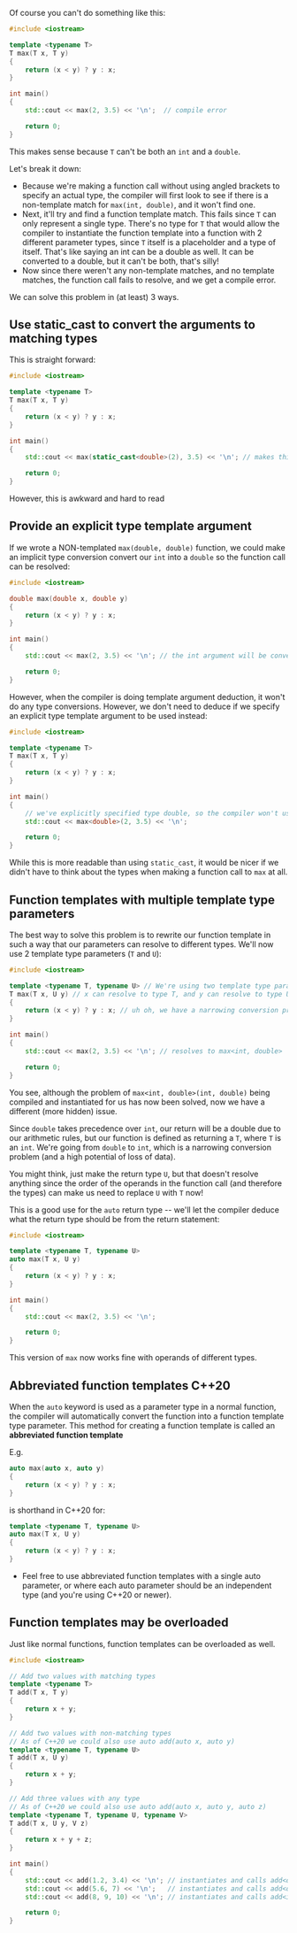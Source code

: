 Of course you can't do something like this:

```cpp
#include <iostream>

template <typename T>
T max(T x, T y)
{
    return (x < y) ? y : x;
}

int main()
{
    std::cout << max(2, 3.5) << '\n';  // compile error

    return 0;
}
```

This makes sense because `T` can't be both an `int` and a `double`.

Let's break it down:
- Because we're making a function call without using angled brackets to specify an actual type, the compiler will first look to see if there is a non-template match for `max(int, double)`, and it won't find one.
- Next, it'll try and find a function template match. This fails since `T` can only represent a single type. There's no type for `T` that would allow the compiler to instantiate the function template into a function with 2 different parameter types, since `T` itself is a placeholder and a type of itself. That's like saying an int can be a double as well. It can be converted to a double, but it can't be both, that's silly!
- Now since there weren't any non-template matches, and no template matches, the function call fails to resolve, and we get a compile error.

We can solve this problem in (at least) 3 ways.

## Use static_cast to convert the arguments to matching types

This is straight forward:

```cpp
#include <iostream>

template <typename T>
T max(T x, T y)
{
    return (x < y) ? y : x;
}

int main()
{
    std::cout << max(static_cast<double>(2), 3.5) << '\n'; // makes this max(double, double)

    return 0;
}
```

However, this is awkward and hard to read

## Provide an explicit type template argument

If we wrote a NON-templated `max(double, double)` function, we could make an implicit type conversion convert our `int` into a `double` so the function call can be resolved:
```cpp
#include <iostream>

double max(double x, double y)
{
    return (x < y) ? y : x;
}

int main()
{
    std::cout << max(2, 3.5) << '\n'; // the int argument will be converted to a double

    return 0;
}
```

However, when the compiler is doing template argument deduction, it won't do any type conversions. However, we don't need to deduce if we specify an explicit type template argument to be used instead:
```cpp
#include <iostream>

template <typename T>
T max(T x, T y)
{
    return (x < y) ? y : x;
}

int main()
{
    // we've explicitly specified type double, so the compiler won't use template argument deduction
    std::cout << max<double>(2, 3.5) << '\n';

    return 0;
}
```

While this is more readable than using `static_cast`, it would be nicer if we didn't have to think about the types when making a function call to `max` at all.

## Function templates with multiple template type parameters

The best way to solve this problem is to rewrite our function template in such a way that our parameters can resolve to different types. We'll now use 2 template type parameters (`T` and `U`):
```cpp
#include <iostream>

template <typename T, typename U> // We're using two template type parameters named T and U
T max(T x, U y) // x can resolve to type T, and y can resolve to type U
{
    return (x < y) ? y : x; // uh oh, we have a narrowing conversion problem here
}

int main()
{
    std::cout << max(2, 3.5) << '\n'; // resolves to max<int, double>

    return 0;
}
```

You see, although the problem of `max<int, double>(int, double)` being compiled and instantiated for us has now been solved, now we have a different (more hidden) issue.

Since `double` takes precedence over `int`, our return will be a double due to our arithmetic rules, but our function is defined as returning a `T`, where `T` is an `int`. We're going from `double` to `int`, which is a narrowing conversion problem (and a high potential of loss of data).

You might think, just make the return type `U`, but that doesn't resolve anything since the order of the operands in the function call (and therefore the types) can make us need to replace `U` with `T` now!

This is a good use for the `auto` return type -- we'll let the compiler deduce what the return type should be from the return statement:
```cpp
#include <iostream>

template <typename T, typename U>
auto max(T x, U y)
{
    return (x < y) ? y : x;
}

int main()
{
    std::cout << max(2, 3.5) << '\n';

    return 0;
}
```

This version of `max` now works fine with operands of different types.

## Abbreviated function templates C++20

When the `auto` keyword is used as a parameter type in a normal function, the compiler will automatically convert the function into a function template type parameter. This method for creating a function template is called an **abbreviated function template**

E.g.
```cpp
auto max(auto x, auto y)
{
    return (x < y) ? y : x;
}
```
is shorthand in C++20 for:
```cpp
template <typename T, typename U>
auto max(T x, U y)
{
    return (x < y) ? y : x;
}
```

- Feel free to use abbreviated function templates with a single auto parameter, or where each auto parameter should be an independent type (and you're using C++20 or newer).

## Function templates may be overloaded

Just like normal functions, function templates can be overloaded as well.
```cpp
#include <iostream>

// Add two values with matching types
template <typename T>
T add(T x, T y)
{
    return x + y;
}

// Add two values with non-matching types
// As of C++20 we could also use auto add(auto x, auto y)
template <typename T, typename U>
T add(T x, U y)
{
    return x + y;
}

// Add three values with any type
// As of C++20 we could also use auto add(auto x, auto y, auto z)
template <typename T, typename U, typename V>
T add(T x, U y, V z)
{
    return x + y + z;
}

int main()
{
    std::cout << add(1.2, 3.4) << '\n'; // instantiates and calls add<double>()
    std::cout << add(5.6, 7) << '\n';   // instantiates and calls add<double, int>()
    std::cout << add(8, 9, 10) << '\n'; // instantiates and calls add<int, int, int>()

    return 0;
}
```
